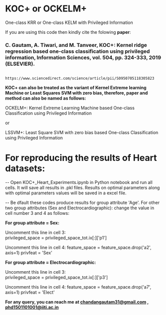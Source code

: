 # KOC+ or OCKELM+
One-class KRR or One-class KELM with Privileged Information

If you are using this code then kindly cite the folowing **paper**: 

### C. Gautam, A. Tiwari, and M. Tanveer, KOC+: Kernel ridge regression based one-class classification using privileged information, Information Sciences, vol. 504, pp. 324-333, 2019 (ELSEVIER).

                  https://www.sciencedirect.com/science/article/pii/S0950705118305823


**KOC+ can also be treated as the variant of Kernel Extreme learning Machine or Least Squares SVM with zero bias, therefore, paper and method can also be named as follows:**

OCKELM+: Kernel Extreme Learning Machine based One-class Classification using Privileged Information 

or 

LSSVM+: Least Square SVM with zero bias based One-class Classification using Privileged Information


# For reproducing the results of Heart datasets:

--  Open KOC+_Heart_Experiments.ipynb in Python notebook and run all cells. It will save all results in .pkl files. Results on optimal   parameters along with optimal parameters values will be saved in a excel file.   

--  Be dfault these codes produce results for group attribute 'Age'. For other two group attributes (Sex and Electrocardiographic): change the value in cell number 3 and 4 as follows:

**For group attribute = Sex:**

Uncomment this line in cell 3:  
 privileged_space = privileged_space_tot.ix[:]['p1']

Uncomment this line in cell 4:
 feature_space = feature_space.drop('a2', axis=1)
 privfeat = 'Sex'

**For group attribute = Electrocardiographic:**

Uncomment this line in cell 3:  
 privileged_space = privileged_space_tot.ix[:]['p3']

Uncomment this line in cell 4:
 feature_space = feature_space.drop('a7', axis=1)
 privfeat = 'Elect'


**For any query, you can reach me at chandangautam31@gmail.com , phd1501101001@iiti.ac.in**
